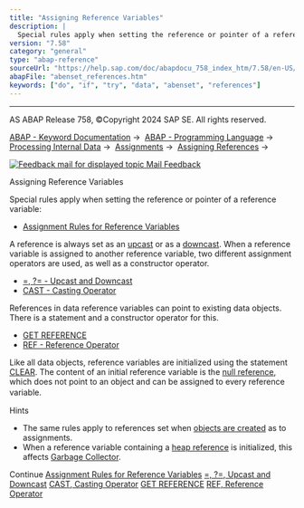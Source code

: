 ```yaml
---
title: "Assigning Reference Variables"
description: |
  Special rules apply when setting the reference or pointer of a reference variable: -   Assignment Rules for Reference Variables(https://help.sap.com/doc/abapdocu_758_index_htm/7.58/en-US/abenconversion_references.htm) A reference is always set as an upcast(https://help.sap.com/doc/abapdocu_758_i
version: "7.58"
category: "general"
type: "abap-reference"
sourceUrl: "https://help.sap.com/doc/abapdocu_758_index_htm/7.58/en-US/abenset_references.htm"
abapFile: "abenset_references.htm"
keywords: ["do", "if", "try", "data", "abenset", "references"]
---
```


* * *

AS ABAP Release 758, ©Copyright 2024 SAP SE. All rights reserved.

[ABAP - Keyword Documentation](https://help.sap.com/doc/abapdocu_758_index_htm/7.58/en-US/abenabap.htm) →  [ABAP - Programming Language](https://help.sap.com/doc/abapdocu_758_index_htm/7.58/en-US/abenabap_reference.htm) →  [Processing Internal Data](https://help.sap.com/doc/abapdocu_758_index_htm/7.58/en-US/abenabap_data_working.htm) →  [Assignments](https://help.sap.com/doc/abapdocu_758_index_htm/7.58/en-US/abenvalue_assignments.htm) →  [Assigning References](https://help.sap.com/doc/abapdocu_758_index_htm/7.58/en-US/abenreference_assignments.htm) → 

 [![](Mail.gif?object=Mail.gif "Feedback mail for displayed topic") Mail Feedback](mailto:f1_help@sap.com?subject=Feedback%20on%20ABAP%20Documentation&body=Document:%20Assigning%20Reference%20Variables%2C%20ABENSET_REFERENCES%2C%20758%0D%0A%0D%0AError:%0D%0A%0D%0A%0D%0A%0D%0ASuggestion%20for%20improvement:)

Assigning Reference Variables

Special rules apply when setting the reference or pointer of a reference variable:

-   [Assignment Rules for Reference Variables](https://help.sap.com/doc/abapdocu_758_index_htm/7.58/en-US/abenconversion_references.htm)

A reference is always set as an [upcast](https://help.sap.com/doc/abapdocu_758_index_htm/7.58/en-US/abenup_cast_glosry.htm "Glossary Entry") or as a [downcast](https://help.sap.com/doc/abapdocu_758_index_htm/7.58/en-US/abendown_cast_glosry.htm "Glossary Entry"). When a reference variable is assigned to another reference variable, two different assignment operators are used, as well as a constructor operator.

-   [\=, ?= - Upcast and Downcast](https://help.sap.com/doc/abapdocu_758_index_htm/7.58/en-US/abapmove_cast.htm)
-   [CAST - Casting Operator](https://help.sap.com/doc/abapdocu_758_index_htm/7.58/en-US/abenconstructor_expression_cast.htm)

References in data reference variables can point to existing data objects. There is a statement and a constructor operator for this.

-   [GET REFERENCE](https://help.sap.com/doc/abapdocu_758_index_htm/7.58/en-US/abapget_reference.htm)
-   [REF - Reference Operator](https://help.sap.com/doc/abapdocu_758_index_htm/7.58/en-US/abenconstructor_expression_ref.htm)

Like all data objects, reference variables are initialized using the statement [CLEAR](https://help.sap.com/doc/abapdocu_758_index_htm/7.58/en-US/abapclear.htm). The content of an initial reference variable is the [null reference](https://help.sap.com/doc/abapdocu_758_index_htm/7.58/en-US/abennull_reference_glosry.htm "Glossary Entry"), which does not point to an object and can be assigned to every reference variable.　

Hints

-   The same rules apply to references set when [objects are created](https://help.sap.com/doc/abapdocu_758_index_htm/7.58/en-US/abencreate_objects.htm) as to assignments.
-   When a reference variable containing a [heap reference](https://help.sap.com/doc/abapdocu_758_index_htm/7.58/en-US/abenheap_reference_glosry.htm "Glossary Entry") is initialized, this affects [Garbage Collector](https://help.sap.com/doc/abapdocu_758_index_htm/7.58/en-US/abengarbage_collector_glosry.htm "Glossary Entry").

Continue
[Assignment Rules for Reference Variables](https://help.sap.com/doc/abapdocu_758_index_htm/7.58/en-US/abenconversion_references.htm)
[\=, ?=, Upcast and Downcast](https://help.sap.com/doc/abapdocu_758_index_htm/7.58/en-US/abapmove_cast.htm)
[CAST, Casting Operator](https://help.sap.com/doc/abapdocu_758_index_htm/7.58/en-US/abenconstructor_expression_cast.htm)
[GET REFERENCE](https://help.sap.com/doc/abapdocu_758_index_htm/7.58/en-US/abapget_reference.htm)
[REF, Reference Operator](https://help.sap.com/doc/abapdocu_758_index_htm/7.58/en-US/abenconstructor_expression_ref.htm)